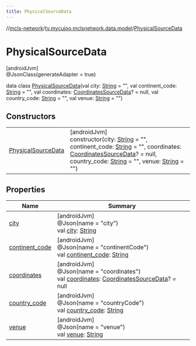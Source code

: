 ```yaml
---
title: PhysicalSourceData
---
```

//[mcls-network](../../../index.html)/[tv.mycujoo.mclsnetwork.data.model](../index.html)/[PhysicalSourceData](index.html)



# PhysicalSourceData



[androidJvm]\
@JsonClass(generateAdapter = true)



data class [PhysicalSourceData](index.html)(val city: [String](https://kotlinlang.org/api/latest/jvm/stdlib/kotlin/-string/index.html) = &quot;&quot;, val continent_code: [String](https://kotlinlang.org/api/latest/jvm/stdlib/kotlin/-string/index.html) = &quot;&quot;, val coordinates: [CoordinatesSourceData](../-coordinates-source-data/index.html)? = null, val country_code: [String](https://kotlinlang.org/api/latest/jvm/stdlib/kotlin/-string/index.html) = &quot;&quot;, val venue: [String](https://kotlinlang.org/api/latest/jvm/stdlib/kotlin/-string/index.html) = &quot;&quot;)



## Constructors


| | |
|---|---|
| [PhysicalSourceData](-physical-source-data.html) | [androidJvm]<br>constructor(city: [String](https://kotlinlang.org/api/latest/jvm/stdlib/kotlin/-string/index.html) = &quot;&quot;, continent_code: [String](https://kotlinlang.org/api/latest/jvm/stdlib/kotlin/-string/index.html) = &quot;&quot;, coordinates: [CoordinatesSourceData](../-coordinates-source-data/index.html)? = null, country_code: [String](https://kotlinlang.org/api/latest/jvm/stdlib/kotlin/-string/index.html) = &quot;&quot;, venue: [String](https://kotlinlang.org/api/latest/jvm/stdlib/kotlin/-string/index.html) = &quot;&quot;) |


## Properties


| Name | Summary |
|---|---|
| [city](city.html) | [androidJvm]<br>@Json(name = &quot;city&quot;)<br>val [city](city.html): [String](https://kotlinlang.org/api/latest/jvm/stdlib/kotlin/-string/index.html) |
| [continent_code](continent_code.html) | [androidJvm]<br>@Json(name = &quot;continentCode&quot;)<br>val [continent_code](continent_code.html): [String](https://kotlinlang.org/api/latest/jvm/stdlib/kotlin/-string/index.html) |
| [coordinates](coordinates.html) | [androidJvm]<br>@Json(name = &quot;coordinates&quot;)<br>val [coordinates](coordinates.html): [CoordinatesSourceData](../-coordinates-source-data/index.html)? = null |
| [country_code](country_code.html) | [androidJvm]<br>@Json(name = &quot;countryCode&quot;)<br>val [country_code](country_code.html): [String](https://kotlinlang.org/api/latest/jvm/stdlib/kotlin/-string/index.html) |
| [venue](venue.html) | [androidJvm]<br>@Json(name = &quot;venue&quot;)<br>val [venue](venue.html): [String](https://kotlinlang.org/api/latest/jvm/stdlib/kotlin/-string/index.html) |

